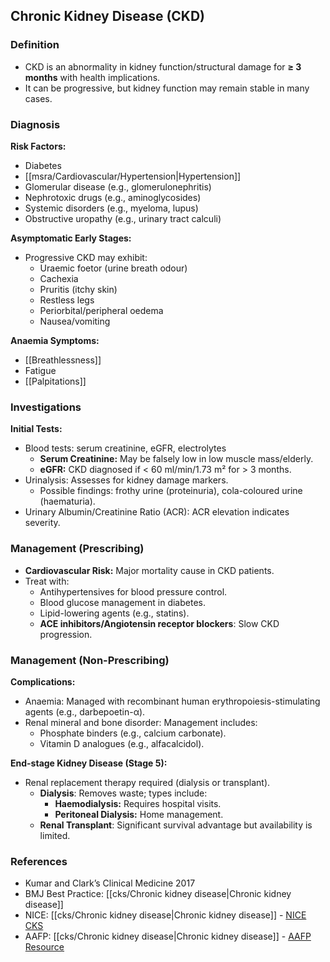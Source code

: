 ## Chronic Kidney Disease (CKD)

### Definition
- CKD is an abnormality in kidney function/structural damage for **≥ 3 months** with health implications.
- It can be progressive, but kidney function may remain stable in many cases.

### **Diagnosis**
**Risk Factors:**
- Diabetes
- [[msra/Cardiovascular/Hypertension|Hypertension]]
- Glomerular disease (e.g., glomerulonephritis)
- Nephrotoxic drugs (e.g., aminoglycosides)
- Systemic disorders (e.g., myeloma, lupus)
- Obstructive uropathy (e.g., urinary tract calculi)

**Asymptomatic Early Stages:**
- Progressive CKD may exhibit:
  - Uraemic foetor (urine breath odour)
  - Cachexia
  - Pruritis (itchy skin)
  - Restless legs
  - Periorbital/peripheral oedema
  - Nausea/vomiting

**Anaemia Symptoms:**
- [[Breathlessness]]
- Fatigue
- [[Palpitations]]

### **Investigations**
**Initial Tests:**
- Blood tests: serum creatinine, eGFR, electrolytes
  - **Serum Creatinine:** May be falsely low in low muscle mass/elderly.
  - **eGFR:** CKD diagnosed if < 60 ml/min/1.73 m² for > 3 months.
- Urinalysis: Assesses for kidney damage markers.
  - Possible findings: frothy urine (proteinuria), cola-coloured urine (haematuria).
- Urinary Albumin/Creatinine Ratio (ACR): ACR elevation indicates severity.

### **Management (Prescribing)**
- **Cardiovascular Risk:** Major mortality cause in CKD patients.
- Treat with:
  - Antihypertensives for blood pressure control.
  - Blood glucose management in diabetes.
  - Lipid-lowering agents (e.g., statins).
  - **ACE inhibitors/Angiotensin receptor blockers**: Slow CKD progression.

### **Management (Non-Prescribing)**
**Complications:**
- Anaemia: Managed with recombinant human erythropoiesis-stimulating agents (e.g., darbepoetin-α).
- Renal mineral and bone disorder: Management includes:
  - Phosphate binders (e.g., calcium carbonate).
  - Vitamin D analogues (e.g., alfacalcidol).

**End-stage Kidney Disease (Stage 5):**
- Renal replacement therapy required (dialysis or transplant).
  - **Dialysis**: Removes waste; types include:
    - **Haemodialysis:** Requires hospital visits.
    - **Peritoneal Dialysis:** Home management.
  - **Renal Transplant**: Significant survival advantage but availability is limited.

### **References**
- Kumar and Clark’s Clinical Medicine 2017
- BMJ Best Practice: [[cks/Chronic kidney disease|Chronic kidney disease]]
- NICE: [[cks/Chronic kidney disease|Chronic kidney disease]] - [NICE CKS](https://cks.nice.org.uk/chronic-kidney-disease)
- AAFP: [[cks/Chronic kidney disease|Chronic kidney disease]] - [AAFP Resource](https://www.aafp.org/afp/2017/1215/p776.html)